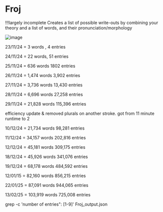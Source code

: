 # Froj 
!!!largely incomplete
Creates a list of possible write-outs by combining your theory and a list of words, and their pronunciation/morphology

![image](images/froj.png)

23/11/24 = 3 words ,         4 entries

24/11/24 = 22 words,        51 entries

25/11/24 = 636 words      1802 entries

26/11/24 = 1,474 words   3,902 entries

27/11/24 = 3,736 words  13,430 entries

28/11/24 = 6,696 words   27,258 entries

29/11/24 = 21,828 words 115,396 entries

efficiency update & removed plurals on another stroke. got from 11 minute runtime to 2

10/12/24 = 21,734 words  98,281 entries

11/12/24 = 34,157 words 202,816 entries

12/12/24 = 45,181 words 309,175 entries

18/12/24 = 45,926 words 341,076 entries

19/12/24 = 68,178 words 484,592 entries

12/01/15 = 82,160 words 856,215 entries

22/01/25 = 87,091 words 944,065 entries

13/02/25 = 103,919 words 725,008 entries

grep -c 'number of entries": [1-9]' Froj_output.json
